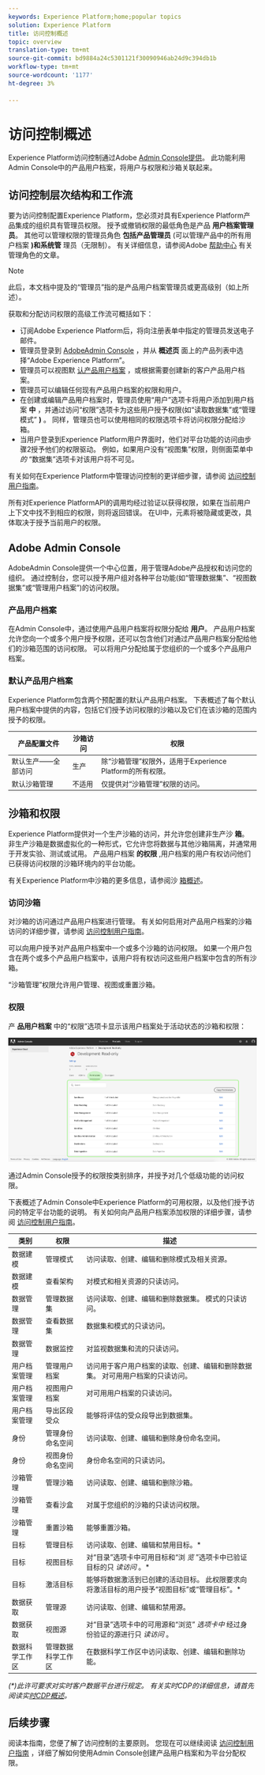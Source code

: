 ```yaml
---
keywords: Experience Platform;home;popular topics
solution: Experience Platform
title: 访问控制概述
topic: overview
translation-type: tm+mt
source-git-commit: bd9884a24c5301121f30090946ab24d9c394db1b
workflow-type: tm+mt
source-wordcount: '1177'
ht-degree: 3%

---
```



# 访问控制概述

Experience Platform访问控制通过Adobe [Admin Console提供](https://adminconsole.adobe.com)。 此功能利用Admin Console中的产品用户档案，将用户与权限和沙箱关联起来。

## 访问控制层次结构和工作流

要为访问控制配置Experience Platform，您必须对具有Experience Platform产品集成的组织具有管理员权限。 授予或撤销权限的最低角色是产品 **用户档案管理员**。 其他可以管理权限的管理员角色 **包括产品管理员** (可以管理产品中的所有用户档案 **)和系统管** 理员（无限制）。 有关详细信息，请参阅Adobe [帮助中心](https://helpx.adobe.com/enterprise/using/admin-roles.html) 有关管理角色的文章。

>[!NOTE]
>
>此后，本文档中提及的“管理员”指的是产品用户档案管理员或更高级别（如上所述）。

获取和分配访问权限的高级工作流可概括如下：

- 订阅Adobe Experience Platform后，将向注册表单中指定的管理员发送电子邮件。
- 管理员登录到 [AdobeAdmin Console](#adobe-admin-console) ，并从 **概述页** 面上的产品列表中选择“Adobe Experience Platform”。
- 管理员可以视图默 [认产品用户档案](#product-profiles) ，或根据需要创建新的客户产品用户档案。
- 管理员可以编辑任何现有产品用户档案的权限和用户。
- 在创建或编辑产品用户档案时，管理员使用“用户”选项卡将用户添加到用户档案 **中** ，并通过访问“权限”选项卡为这些用户授予权限(如“读取数据集”或“管理模式” **)** 。 同样，管理员也可以使用相同的权限选项卡将访问权限分配给沙箱。
- 当用户登录到Experience Platform用户界面时，他们对平台功能的访问由步骤2授予他们的权限驱动。 例如，如果用户没有“视图集”权限，则侧面菜单中 *的* “数据集”选项卡对该用户将不可见。

有关如何在Experience Platform中管理访问控制的更详细步骤，请参阅 [访问控制用户指南](./ui/overview.md)。

所有对Experience PlatformAPI的调用均经过验证以获得权限，如果在当前用户上下文中找不到相应的权限，则将返回错误。 在UI中，元素将被隐藏或更改，具体取决于授予当前用户的权限。

## Adobe Admin Console

AdobeAdmin Console提供一个中心位置，用于管理Adobe产品授权和访问您的组织。 通过控制台，您可以授予用户组对各种平台功能(如“管理数据集”、“视图数据集”或“管理用户档案”)的访问权限。

### 产品用户档案

在Admin Console中，通过使用产品用户档案将权限分配给 **用户**。 产品用户档案允许您向一个或多个用户授予权限，还可以包含他们对通过产品用户档案分配给他们的沙箱范围的访问权限。 可以将用户分配给属于您组织的一个或多个产品用户档案。

### 默认产品用户档案

Experience Platform包含两个预配置的默认产品用户档案。 下表概述了每个默认用户档案中提供的内容，包括它们授予访问权限的沙箱以及它们在该沙箱的范围内授予的权限。

| 产品配置文件 | 沙箱访问 | 权限 |
| --- | --- | --- |
| 默认生产——全部访问 | 生产 | 除“沙箱管理”权限外，适用于Experience Platform的所有权限。 |
| 默认沙箱管理 | 不适用 | 仅提供对“沙箱管理”权限的访问。 |

## 沙箱和权限

Experience Platform提供对一个生产沙箱的访问，并允许您创建非生产沙 **箱**。 非生产沙箱是数据虚拟化的一种形式，它允许您将数据与其他沙箱隔离，并通常用于开发实验、测试或试用。 产品用户档案 **的权限** ,用户档案的用户有权访问他们已获得访问权限的沙箱环境内的平台功能。

有关Experience Platform中沙箱的更多信息，请参阅沙 [箱概述](../sandboxes/home.md)。

### 访问沙箱

对沙箱的访问通过产品用户档案进行管理。 有关如何启用对产品用户档案的沙箱访问的详细步骤，请参阅 [访问控制用户指南](./ui/overview.md)。

可以向用户授予对产品用户档案中一个或多个沙箱的访问权限。 如果一个用户包含在两个或多个产品用户档案中，该用户将有权访问这些用户档案中包含的所有沙箱。

“沙箱管理”权限允许用户管理、视图或重置沙箱。

### 权限

产 **品用户档案** 中的“权限”选项卡显示该用户档案处于活动状态的沙箱和权限：

![](./images/permissions-overview.png)

通过Admin Console授予的权限按类别排序，并授予对几个低级功能的访问权限。

下表概述了Admin Console中Experience Platform的可用权限，以及他们授予访问的特定平台功能的说明。 有关如何向产品用户档案添加权限的详细步骤，请参阅 [访问控制用户指南](./ui/overview.md)。

| 类别 | 权限 | 描述 |
| --- | --- | --- |
| 数据建模 | 管理模式 | 访问读取、创建、编辑和删除模式及相关资源。 |
| 数据建模 | 查看架构 | 对模式和相关资源的只读访问。 |
| 数据管理 | 管理数据集 | 访问读取、创建、编辑和删除数据集。 模式的只读访问。 |
| 数据管理 | 查看数据集 | 数据集和模式的只读访问。 |
| 数据管理 | 数据监控 | 对监视数据集和流的只读访问。 |
| 用户档案管理 | 管理用户档案 | 访问用于客户用户档案的读取、创建、编辑和删除数据集。 对可用用户档案的只读访问。 |
| 用户档案管理 | 视图用户档案 | 对可用用户档案的只读访问。 |
| 用户档案管理 | 导出区段受众 | 能够将评估的受众段导出到数据集。 |
| 身份 | 管理身份命名空间 | 访问读取、创建、编辑和删除身份命名空间。 |
| 身份 | 视图身份命名空间 | 身份命名空间的只读访问。 |
| 沙箱管理 | 管理沙箱 | 访问读取、创建、编辑和删除沙箱。 |
| 沙箱管理 | 查看沙盒 | 对属于您组织的沙箱的只读访问权限。 |
| 沙箱管理 | 重置沙箱 | 能够重置沙箱。 |
| 目标 | 管理目标 | 访问读取、创建、编辑和禁用目标。* |
| 目标 | 视图目标 | 对“目录”选项卡中可用目标和“浏 *览* ”选项卡中已验证目标的只 *读访问* 。* |
| 目标 | 激活目标 | 能够将数据激活到已创建的活动目标。 此权限要求向将激活目标的用户授予“视图目标”或“管理目标”。* |
| 数据获取 | 管理源 | 访问读取、创建、编辑和禁用源。 |
| 数据获取 | 视图源 | 对“目录”选项卡中的可用源和“浏览” *选项卡中* 经过身份验证的源进行只 *读访问* 。 |
| 数据科学工作区 | 管理数据科学工作区 | 在数据科学工作区中访问读取、创建、编辑和删除功能。 |

_(*)此许可要求对实时客户数据平台进行规定。 有关实时CDP的详细信息，请首先阅读实[时CDP概述](https://docs.adobe.com/content/help/en/experience-platform/rtcdp/overview.html)。_

## 后续步骤

阅读本指南，您便了解了访问控制的主要原则。 您现在可以继续阅读 [访问控制用户指南](./ui/overview.md) ，详细了解如何使用Admin Console创建产品用户档案和为平台分配权限。